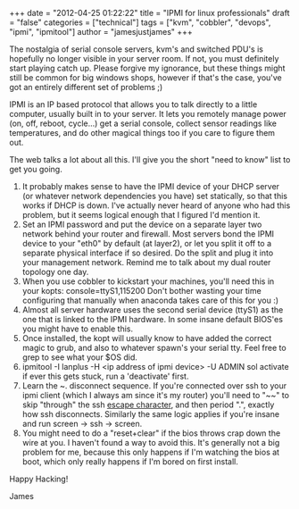 +++
date = "2012-04-25 01:22:22"
title = "IPMI for linux professionals"
draft = "false"
categories = ["technical"]
tags = ["kvm", "cobbler", "devops", "ipmi", "ipmitool"]
author = "jamesjustjames"
+++

The nostalgia of serial console servers, kvm's and switched PDU's is hopefully no longer visible in your server room. If not, you must definitely start playing catch up. Please forgive my ignorance, but these things might still be common for big windows shops, however if that's the case, you've got an entirely different set of problems ;)

IPMI is an IP based protocol that allows you to talk directly to a little computer, usually built in to your server. It lets you remotely manage power (on, off, reboot, cycle...) get a serial console, collect sensor readings like temperatures, and do other magical things too if you care to figure them out.

The web talks a lot about all this. I'll give you the short "need to know" list to get you going.
<ol>
	<li>It probably makes sense to have the IPMI device of your DHCP server (or whatever network dependencies you have) set statically, so that this works if DHCP is down. I've actually never heard of anyone who had this problem, but it seems logical enough that I figured I'd mention it.</li>
	<li>Set an IPMI password and put the device on a separate layer two network behind your router and firewall. Most servers bond the IPMI device to your "eth0" by default (at layer2), or let you split it off to a separate physical interface if so desired. Do the split and plug it into your management network. Remind me to talk about my dual router topology one day.</li>
	<li>When you use cobbler to kickstart your machines, you'll need this in your kopts:
console=ttyS1,115200
Don't bother wasting your time configuring that manually when anaconda takes care of this for you :)</li>
	<li>Almost all server hardware uses the second serial device (ttyS1) as the one that is linked to the IPMI hardware. In some insane default BIOS'es you might have to enable this.</li>
	<li>Once installed, the kopt will usually know to have added the correct magic to grub, and also to whatever spawn's your serial tty. Feel free to grep to see what your $OS did.</li>
	<li>ipmitool -I lanplus -H &lt;ip address of ipmi device&gt; -U ADMIN sol activate
if ever this gets stuck, run a 'deactivate' first.</li>
	<li>Learn the ~. disconnect sequence. If you're connected over ssh to your ipmi client (which I always am since it's my router) you'll need to "~~" to skip "through" the ssh <a title="how to use ssh escape characters" href="http://ttboj.wordpress.com/2012/04/25/how-to-use-ssh-escape-characters/">escape character</a>, and then period ".", exactly how ssh disconnects. Similarly the same logic applies if you're insane and run screen -&gt; ssh -&gt; screen.</li>
	<li>You might need to do a "reset+clear" if the bios throws crap down the wire at you. I haven't found a way to avoid this. It's generally not a big problem for me, because this only happens if I'm watching the bios at boot, which only really happens if I'm bored on first install.</li>
</ol>
Happy Hacking!

James

&nbsp;

